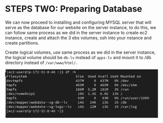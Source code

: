 # STEPS TWO: Preparing Database

We can now proceed to installing and configuring MYSQL server that will serve as the database for our website on the server instance, to do this, we can follow same process as we did in the server instance to create ec2 instance, create and attach the 3 ebs volumes, ssh into your nstance and create partitions.

Create logical volumes, use same process as we did in the server instance, the logical volume should be `db-lv` instead of `apps-lv` and mount it to /db directory instead of `/var/www/html/.`

![image](image/db.jpg)
